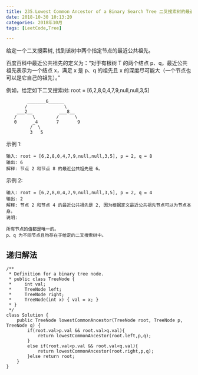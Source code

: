 ```yaml
---
title: 235.Lowest Common Ancestor of a Binary Search Tree 二叉搜索树的最近公共祖先
date: 2018-10-30 10:13:20
categories: 2018年10月
tags: [LeetCode,Tree]

---
```

 



<!-- more -->

给定一个二叉搜索树, 找到该树中两个指定节点的最近公共祖先。

百度百科中最近公共祖先的定义为：“对于有根树 T 的两个结点 p、q，最近公共祖先表示为一个结点 x，满足 x 是 p、q 的祖先且 x 的深度尽可能大（一个节点也可以是它自己的祖先）。”

例如，给定如下二叉搜索树:  root = [6,2,8,0,4,7,9,null,null,3,5]

	        _______6______
	       /              \
	    ___2__          ___8__
	   /      \        /      \
	   0      _4       7       9
	         /  \
	         3   5

示例 1:

	输入: root = [6,2,8,0,4,7,9,null,null,3,5], p = 2, q = 8
	输出: 6
	解释: 节点 2 和节点 8 的最近公共祖先是 6。
示例 2:

	输入: root = [6,2,8,0,4,7,9,null,null,3,5], p = 2, q = 4
	输出: 2
	解释: 节点 2 和节点 4 的最近公共祖先是 2, 因为根据定义最近公共祖先节点可以为节点本身。
	说明:

	所有节点的值都是唯一的。
	p、q 为不同节点且均存在于给定的二叉搜索树中。
## 递归解法

	/**
	 * Definition for a binary tree node.
	 * public class TreeNode {
	 *     int val;
	 *     TreeNode left;
	 *     TreeNode right;
	 *     TreeNode(int x) { val = x; }
	 * }
	 */
	class Solution {
	    public TreeNode lowestCommonAncestor(TreeNode root, TreeNode p, TreeNode q) {
	        if(root.val>p.val && root.val>q.val){
	            return lowestCommonAncestor(root.left,p,q);
	        }
	        else if(root.val<p.val && root.val<q.val){
	            return lowestCommonAncestor(root.right,p,q);
	        }else return root;
	    }
	}
